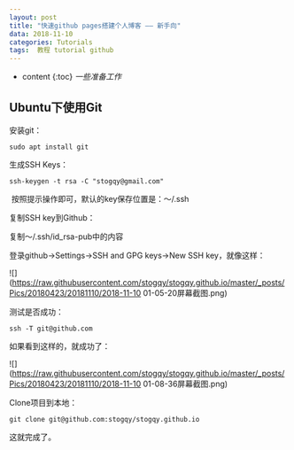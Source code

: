 ```yaml
---
layout: post
title: "快速github pages搭建个人博客 —— 新手向"
data: 2018-11-10
categories: Tutorials
tags:  教程 tutorial github
---
```

* content
{:toc}
*一些准备工作*

## Ubuntu下使用Git

安装git：

`sudo apt install git`

生成SSH Keys：

`ssh-keygen -t rsa -C "stogqy@gmail.com"`

​	按照提示操作即可，默认的key保存位置是：～/.ssh

复制SSH key到Github：

复制～/.ssh/id_rsa-pub中的内容

登录github->Settings->SSH and GPG keys->New SSH key，就像这样：

![](https://raw.githubusercontent.com/stogqy/stogqy.github.io/master/_posts/Pics/20180423/20181110/2018-11-10 01-05-20屏幕截图.png)

测试是否成功：

`ssh -T git@github.com`

如果看到这样的，就成功了：

![](https://raw.githubusercontent.com/stogqy/stogqy.github.io/master/_posts/Pics/20180423/20181110/2018-11-10 01-08-36屏幕截图.png)

Clone项目到本地：

`git clone git@github.com:stogqy/stogqy.github.io`

这就完成了。

